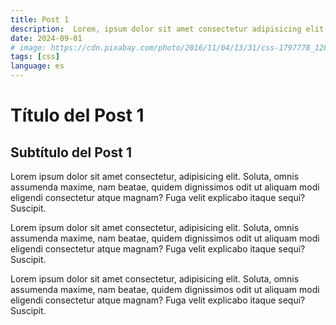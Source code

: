 ```yaml
---
title: Post 1
description:  Lorem, ipsum dolor sit amet consectetur adipisicing elit. Dolores quisquam, laboriosam voluptatum, totam laudantium fugiat accusantium velit dicta voluptas similique quis placeat molestiae quas nulla, eum voluptatibus voluptate laborum repellat!
date: 2024-09-01
# image: https://cdn.pixabay.com/photo/2016/11/04/13/31/css-1797778_1280.jpg
tags: [css]
language: es
---
```


# Título del Post 1

## Subtítulo del Post 1

Lorem ipsum dolor sit amet consectetur, adipisicing elit. Soluta, omnis assumenda maxime, nam beatae, quidem dignissimos odit ut aliquam modi eligendi consectetur atque magnam? Fuga velit explicabo itaque sequi? Suscipit.


Lorem ipsum dolor sit amet consectetur, adipisicing elit. Soluta, omnis assumenda maxime, nam beatae, quidem dignissimos odit ut aliquam modi eligendi consectetur atque magnam? Fuga velit explicabo itaque sequi? Suscipit.

Lorem ipsum dolor sit amet consectetur, adipisicing elit. Soluta, omnis assumenda maxime, nam beatae, quidem dignissimos odit ut aliquam modi eligendi consectetur atque magnam? Fuga velit explicabo itaque sequi? Suscipit.

